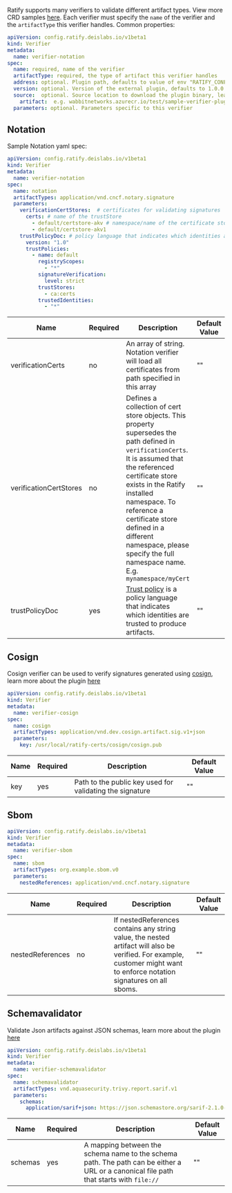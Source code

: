 Ratify supports many verifiers to validate different artifact types. View more CRD samples [here](https://github.com/deislabs/ratify/tree/main/config/samples). Each verifier must specify the `name` of the verifier and the `artifactType` this verifier handles. Common properties:

```yml
apiVersion: config.ratify.deislabs.io/v1beta1
kind: Verifier
metadata:
  name: verifier-notation
spec:
  name: required, name of the verifier
  artifactType: required, the type of artifact this verifier handles
  address: optional. Plugin path, defaults to value of env "RATIFY_CONFIG" or "~/.ratify/plugins"
  version: optional. Version of the external plugin, defaults to 1.0.0. On ratify initialization, the specified version will be validated against the supported plugin version.
  source:  optional. Source location to download the plugin binary, learn more at docs/reference/dynamic-plugins.md
    artifact:  e.g. wabbitnetworks.azurecr.io/test/sample-verifier-plugin:v1
  parameters: optional. Parameters specific to this verifier
```
 

## Notation

Sample Notation yaml spec:
```yml
apiVersion: config.ratify.deislabs.io/v1beta1
kind: Verifier
metadata:
  name: verifier-notation
spec:
  name: notation
  artifactTypes: application/vnd.cncf.notary.signature
  parameters:
    verificationCertStores:  # certificates for validating signatures
      certs: # name of the trustStore
        - default/certstore-akv # namespace/name of the certificate store CRD to include in this trustStore
        - default/certstore-akv1 
    trustPolicyDoc: # policy language that indicates which identities are trusted to produce artifacts
      version: "1.0"
      trustPolicies:
        - name: default
          registryScopes:
            - "*"
          signatureVerification:
            level: strict
          trustStores:
            - ca:certs
          trustedIdentities:
            - "*"
```

| Name        | Required | Description | Default Value |
| ----------- | -------- | ----------- | ------------- | 
| verificationCerts      | no    |      An array of string. Notation verifier will load all certificates from path specified in this array        |   ""            |
| verificationCertStores      | no    |    Defines a collection of cert store objects. This property supersedes the path defined in `verificationCerts`. It is assumed that the referenced certificate store exists in the Ratify installed namespace. To reference a certificate store defined in a different namespace, please specify the full namespace name. E.g. `mynamespace/myCert`    |       ""        |
| trustPolicyDoc   | yes     |   [Trust policy](https://github.com/notaryproject/notaryproject/blob/main/specs/trust-store-trust-policy.md) is a policy language that indicates which identities are trusted to produce artifacts.          |     ""    |

## Cosign
Cosign verifier can be used to verify signatures generated using [cosign](https://github.com/sigstore/cosign/), learn more about the plugin [here](https://github.com/deislabs/ratify/tree/main/plugins/verifier/cosign)
```yml
apiVersion: config.ratify.deislabs.io/v1beta1
kind: Verifier
metadata:
  name: verifier-cosign
spec:
  name: cosign
  artifactTypes: application/vnd.dev.cosign.artifact.sig.v1+json
  parameters:
    key: /usr/local/ratify-certs/cosign/cosign.pub
```
| Name        | Required | Description | Default Value |
| ----------- | -------- | ----------- | ------------- | 
| key      | yes    |     Path to the public key used for validating the signature    |   ""            |

## Sbom
```yml
apiVersion: config.ratify.deislabs.io/v1beta1
kind: Verifier
metadata:
  name: verifier-sbom
spec:
  name: sbom
  artifactTypes: org.example.sbom.v0
  parameters: 
    nestedReferences: application/vnd.cncf.notary.signature
```
| Name        | Required | Description | Default Value |
| ----------- | -------- | ----------- | ------------- | 
| nestedReferences      | no    | If nestedReferences contains any string value, the nested artifact will also be verified. For example, customer might want to enforce notation signatures on all sboms.|   ""            |

## Schemavalidator

Validate Json artifacts against JSON schemas, learn more about the plugin [here](https://github.com/deislabs/ratify/tree/main/plugins/verifier/schemavalidator)

```yml
apiVersion: config.ratify.deislabs.io/v1beta1
kind: Verifier
metadata:
  name: verifier-schemavalidator
spec:
  name: schemavalidator
  artifactTypes: vnd.aquasecurity.trivy.report.sarif.v1
  parameters: 
    schemas:
      application/sarif+json: https://json.schemastore.org/sarif-2.1.0-rtm.5.json
```
| Name        | Required | Description | Default Value |
| ----------- | -------- | ----------- | ------------- | 
| schemas      | yes    |     A mapping between the schema name to the schema path. The path can be either a URL or a canonical file path that starts with `file://` |   ""            |
